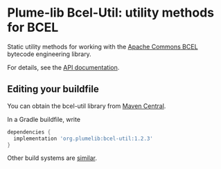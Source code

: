 # Plume-lib Bcel-Util:  utility methods for BCEL

Static utility methods for working with the [Apache Commons
BCEL](https://commons.apache.org/proper/commons-bcel/) bytecode engineering
library.

For details, see the [API documentation](http://plumelib.org/bcel-util/api/).

## Editing your buildfile

You can obtain the bcel-util library from [Maven
Central](https://search.maven.org/#search%7Cga%7C1%7Cg%3A%22org.plumelib%22%20a%3A%22bcel-util%22).

In a Gradle buildfile, write

```gradle
dependencies {
  implementation 'org.plumelib:bcel-util:1.2.3'
}
```

Other build systems are [similar](https://search.maven.org/artifact/org.plumelib/bcel-util/1.2.3/jar).
